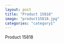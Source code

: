 ```yaml
---
layout: post
title: "Product 15818"
image: "product15818.jpg"
categories: "category1"
---
```

Product 15818
